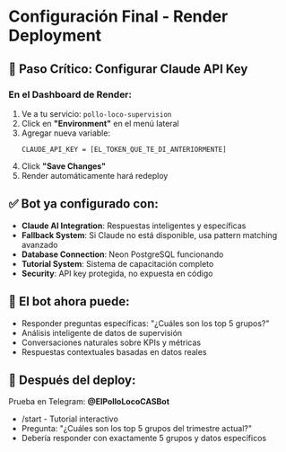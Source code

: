 # Configuración Final - Render Deployment

## 🔑 Paso Crítico: Configurar Claude API Key

### En el Dashboard de Render:

1. Ve a tu servicio: `pollo-loco-supervision`
2. Click en **"Environment"** en el menú lateral
3. Agregar nueva variable:
   ```
   CLAUDE_API_KEY = [EL_TOKEN_QUE_TE_DI_ANTERIORMENTE]
   ```
4. Click **"Save Changes"**
5. Render automáticamente hará redeploy

## ✅ Bot ya configurado con:

- **Claude AI Integration**: Respuestas inteligentes y específicas
- **Fallback System**: Si Claude no está disponible, usa pattern matching avanzado
- **Database Connection**: Neon PostgreSQL funcionando
- **Tutorial System**: Sistema de capacitación completo
- **Security**: API key protegida, no expuesta en código

## 🤖 El bot ahora puede:

- Responder preguntas específicas: "¿Cuáles son los top 5 grupos?"
- Análisis inteligente de datos de supervisión
- Conversaciones naturales sobre KPIs y métricas
- Respuestas contextuales basadas en datos reales

## 📱 Después del deploy:

Prueba en Telegram: **@ElPolloLocoCASBot**
- /start - Tutorial interactivo
- Pregunta: "¿Cuáles son los top 5 grupos del trimestre actual?"
- Debería responder con exactamente 5 grupos y datos específicos